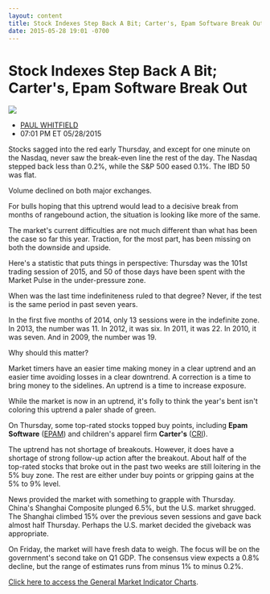 ```yaml
---
layout: content
title: Stock Indexes Step Back A Bit; Carter's, Epam Software Break Out
date: 2015-05-28 19:01 -0700
---
```



Stock Indexes Step Back A Bit; Carter's, Epam Software Break Out
=================================================================


![](https://www.investors.com/wp-content/uploads/ibd-migrated-images/MPv_150529_635684223645155797.png)

* [PAUL WHITFIELD](https://www.investors.com/author/whitfieldp/ "Posts by PAUL WHITFIELD")
* 07:01 PM ET 05/28/2015




  

Stocks sagged into the red early Thursday, and except for one minute on the Nasdaq, never saw the break-even line the rest of the day. The Nasdaq stepped back less than 0.2%, while the S&P 500 eased 0.1%. The IBD 50 was flat.

  

Volume declined on both major exchanges.

  

For bulls hoping that this uptrend would lead to a decisive break from months of rangebound action, the situation is looking like more of the same.

  

The market's current difficulties are not much different than what has been the case so far this year. Traction, for the most part, has been missing on both the downside and upside.

  

Here's a statistic that puts things in perspective: Thursday was the 101st trading session of 2015, and 50 of those days have been spent with the Market Pulse in the under-pressure zone.

  

When was the last time indefiniteness ruled to that degree? Never, if the test is the same period in past seven years.

  

In the first five months of 2014, only 13 sessions were in the indefinite zone. In 2013, the number was 11. In 2012, it was six. In 2011, it was 22. In 2010, it was seven. And in 2009, the number was 19.

  

Why should this matter?

  

Market timers have an easier time making money in a clear uptrend and an easier time avoiding losses in a clear downtrend. A correction is a time to bring money to the sidelines. An uptrend is a time to increase exposure.

  

While the market is now in an uptrend, it's folly to think the year's bent isn't coloring this uptrend a paler shade of green.

  

On Thursday, some top-rated stocks topped buy points, including **Epam Software** ([EPAM](https://research.investors.com/quote.aspx?symbol=EPAM)) and children's apparel firm **Carter's** ([CRI](https://research.investors.com/quote.aspx?symbol=CRI)).

  

The uptrend has not shortage of breakouts. However, it does have a shortage of strong follow-up action after the breakout. About half of the top-rated stocks that broke out in the past two weeks are still loitering in the 5% buy zone. The rest are either under buy points or gripping gains at the 5% to 9% level.

  

News provided the market with something to grapple with Thursday. China's Shanghai Composite plunged 6.5%, but the U.S. market shrugged. The Shanghai climbed 15% over the previous seven sessions and gave back almost half Thursday. Perhaps the U.S. market decided the giveback was appropriate.

  

On Friday, the market will have fresh data to weigh. The focus will be on the government's second take on Q1 GDP. The consensus view expects a 0.8% decline, but the range of estimates runs from minus 1% to minus 0.2%.

  

[Click here to access the General Market Indicator Charts](https://www.investors.com/pdf/GMI_052915.pdf).




